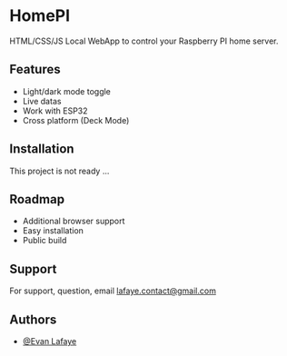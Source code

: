# HomePI
HTML/CSS/JS Local WebApp to control your Raspberry PI home server.


## Features

- Light/dark mode toggle
- Live datas
- Work with ESP32
- Cross platform (Deck Mode)


## Installation

This project is not ready ...
    
## Roadmap

- Additional browser support
- Easy installation
- Public build

## Support

For support, question, email lafaye.contact@gmail.com 


## Authors

- [@Evan Lafaye](https://github.com/Evan-LAFAYE)

